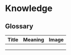 # Knowledge

## Glossary

| Title | Meaning | Image |
| ----- | ------- | ----- |
|       |         |       |
|       |         |       |
|       |         |       |
